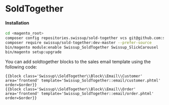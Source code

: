 # SoldTogether

#### Installation

```bash
cd <magento_root>
composer config repositories.swissup/sold-together vcs git@github.com:swissup/soldtogether.git
composer require swissup/sold-together:dev-master --prefer-source
bin/magento module:enable Swissup_SoldTogether Swissup_SlickCarousel
bin/magento setup:upgrade
```

You can add soldtogether blocks to the sales email template using the following code:

```
{{block class='Swissup\\SoldTogether\\Block\\Email\\Customer' area='frontend' template='Swissup_SoldTogether::email/customer.phtml' order=$order}}
{{block class='Swissup\\SoldTogether\\Block\\Email\\Order' area='frontend' template='Swissup_SoldTogether::email/order.phtml' order=$order}}
```
